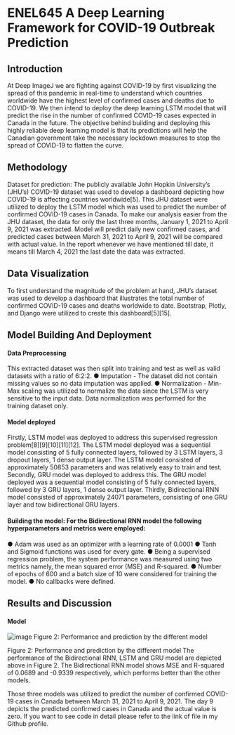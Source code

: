 # ENEL645 A Deep Learning Framework for COVID-19 Outbreak Prediction
## Introduction
At Deep ImageJ we are fighting against COVID-19 by first visualizing the spread of this pandemic in real-time to understand which countries worldwide have the highest level of confirmed cases and deaths due to COVID-19. We then intend to deploy the deep learning LSTM model that will predict the rise in the number of confirmed COVID-19 cases expected in Canada in the future. The objective behind building and deploying this highly reliable deep learning model is that its predictions will help the Canadian government take the necessary lockdown measures to stop the spread of COVID-19 to flatten the curve.

## Methodology
Dataset for prediction: The publicly available John Hopkin University’s (JHU’s) COVID-19 dataset was used to develop a dashboard depicting how COVID-19 is affecting countries worldwide[5]. This JHU dataset were utilized to deploy the LSTM model which was used to predict the number of confirmed COVID-19 cases in Canada. To make our analysis easier from the JHU dataset, the data for only the last three months, January 1, 2021 to April 9, 2021 was extracted. Model will predict daily new confirmed cases, and predicted cases between March 31, 2021 to April 9, 2021 will be compared with actual value. In the report whenever we have mentioned till date, it means till March 4, 2021 the last date the data was extracted.

## Data Visualization 
To first understand the magnitude of the problem at hand, JHU’s dataset was used to develop a dashboard that illustrates the total number of confirmed COVID-19 cases and deaths worldwide to date. Bootstrap, Plotly, and Django were utilized to create this dashboard[5][15].

## Model Building And Deployment
#### Data Preprocessing
This extracted dataset was then split into training and test as well as valid datasets with a ratio of 6:2:2. 
●	Imputation - The dataset did not contain missing values so no data imputation was applied. 
●	Normalization - Min-Max scaling was utilized to normalize the data since the LSTM is very sensitive to the input data. Data normalization was performed for the training dataset only. 
#### Model deployed
Firstly, LSTM model was deployed to address this supervised regression problem[8][9][10][11][12]. The LSTM model deployed was a sequential model consisting of 5 fully connected layers, followed by 3 LSTM layers, 3 dropout layers, 1 dense output layer. The LSTM model consisted of approximately 50853 parameters and was relatively easy to train and test. Secondly, GRU model was deployed to address this. The GRU model deployed was a sequential model consisting of 5 fully connected layers, followed by 3 GRU layers, 1 dense output layer. Thirdly, Bidirectional RNN model consisted of approximately 24071 parameters, consisting of one GRU layer and tow bidirectional GRU layers.


#### Building the model: For the Bidirectional RNN model the following hyperparameters and metrics were employed: 
●	Adam was used as an optimizer with a learning rate of 0.0001
●	Tanh and Sigmoid functions was used for every gate.
●	Being a supervised regression problem, the system performance was measured using two metrics namely, the mean squared error (MSE) and R-squared. 
●	Number of epochs of 600 and a batch size of 10 were considered for training the model.
●	No callbacks were defined.

## Results and Discussion

#### Model
![image](https://user-images.githubusercontent.com/77630658/114395406-e572b400-9bce-11eb-98db-516fc9003e19.png)
Figure 2: Performance and prediction by the different model

Figure 2: Performance and prediction by the different model
The performance of the Bidirectional RNN, LSTM and GRU model are depicted above in Figure 2. The Bidirectional RNN model shows MSE and R-squared of 0.0689 and -0.9339 respectively, which performs better than the other models.

Those three models was utilized to predict the number of confirmed COVID-19 cases in Canada between March 31, 2021 to April 9, 2021. The day 9 depicts the predicted confirmed cases in Canada and the actual value is zero. 
If you want to see code in detail please refer to the link of file in my Github profile.







